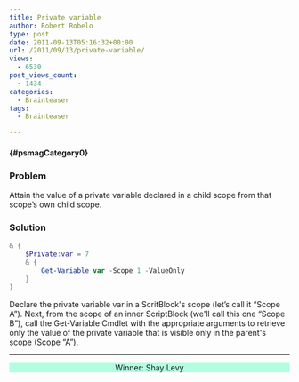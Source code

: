 ```yaml
---
title: Private variable
author: Robert Robelo
type: post
date: 2011-09-13T05:16:32+00:00
url: /2011/09/13/private-variable/
views:
  - 6530
post_views_count:
  - 1434
categories:
  - Brainteaser
tags:
  - Brainteaser

---
```

#### {#psmagCategory0}

### Problem

Attain the value of a private variable declared in a child scope from that scope&#8217;s own child scope.

### Solution

```powershell
& {
    $Private:var = 7
    & {
        Get-Variable var -Scope 1 -ValueOnly
    }
}
```

Declare the private variable var in a ScritBlock's scope (let&#8217;s call it &#8220;Scope A&#8221;). Next, from the scope of an inner ScriptBlock (we'll call this one &#8220;Scope B&#8221;), call the Get-Variable Cmdlet with the appropriate arguments to retrieve only the value of the private variable that is visible only in the parent's scope (Scope &#8220;A&#8221;).


<hr style="color: #d8d8d8; height: 1px;" />

<p id="psmagWinner0" style="background: #B2FEE1; text-align: center;">
  Winner: Shay Levy
</p>